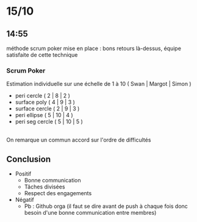 # 15/10
## 14:55
méthode scrum poker mise en place : bons retours là-dessus, équipe satisfaite de cette technique
### Scrum Poker
Estimation individuelle
sur une échelle de 1 à 10 ( Swan | Margot | Simon )

- peri cercle ( 2 | 8 | 2 )
- surface poly ( 4 | 9 | 3 )
- surface cercle ( 2 | 9 | 3 )
- peri ellipse ( 5 | 10 | 4 )
- peri seg cercle ( 5 | 10 | 5 ) 
<br>
On remarque un commun accord sur l'ordre de difficultés


## Conclusion
-  Positif
    - Bonne communication
    - Tâches divisées
    - Respect des engagements
-  Négatif
    - Pb : Github orga (il faut se dire avant de push à chaque fois donc besoin d'une bonne communication entre membres)

